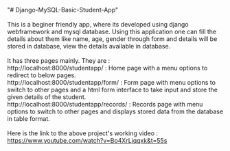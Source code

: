 "# Django-MySQL-Basic-Student-App" 
<br><br>This is a beginer friendly app, where its developed using django webframework and mysql database. Using this application one can fill the details about them like name, age, gender through form and details will be stored in database, view the details available in database.
<br><br>It has three pages mainly. They are :
<br>http://localhost:8000/studentapp/  :  Home page with a menu options to redirect to below pages.
<br>http://localhost:8000/studentapp/form/  :  Form page with menu options to switch to other pages and a html form interface to take input and store the given details of the student.
<br>http://localhost:8000/studentapp/records/  :  Records page with menu options to switch to other pages and displays stored data from the database in table format.
<br><br>Here is the link to the above project's working video : https://www.youtube.com/watch?v=Bo4XrLjqqxk&t=55s
